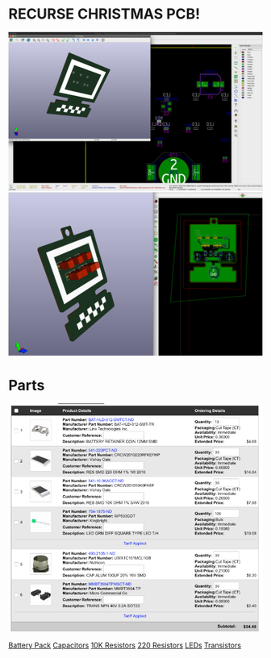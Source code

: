# RECURSE CHRISTMAS PCB!

![](./wip-3D.png)
![](./ordered-board.png)


# Parts
![](./shopping-cart.png)

[Battery Pack](https://www.digikey.com/product-detail/en/BAT-HLD-012-SMT-TR/BAT-HLD-012-SMTCT-ND/5361777/?itemSeq=277985829)
[Capacitors](https://www.digikey.com/product-detail/en/UWX1C101MCL1GB/493-2105-1-ND/590080/?itemSeq=277987980)
[10K Resistors](https://www.digikey.com/product-detail/en/CRCW201010K0FKEF/541-10.0KACCT-ND/1179197/?itemSeq=277986744)
[220 Resistors](https://www.digikey.com/product-detail/en/CRCW2010220RFKEFHP/541-220PCT-ND/2222678/?itemSeq=277986721)
[LEDs](https://www.digikey.com/product-detail/en/WP503GDT/754-1875-ND/3084146/?itemSeq=277987537)
[Transistors](https://www.digikey.com/product-detail/en/MMBT3904-TP/MMBT3904TPMSCT-ND/717395/?itemSeq=277988763)
